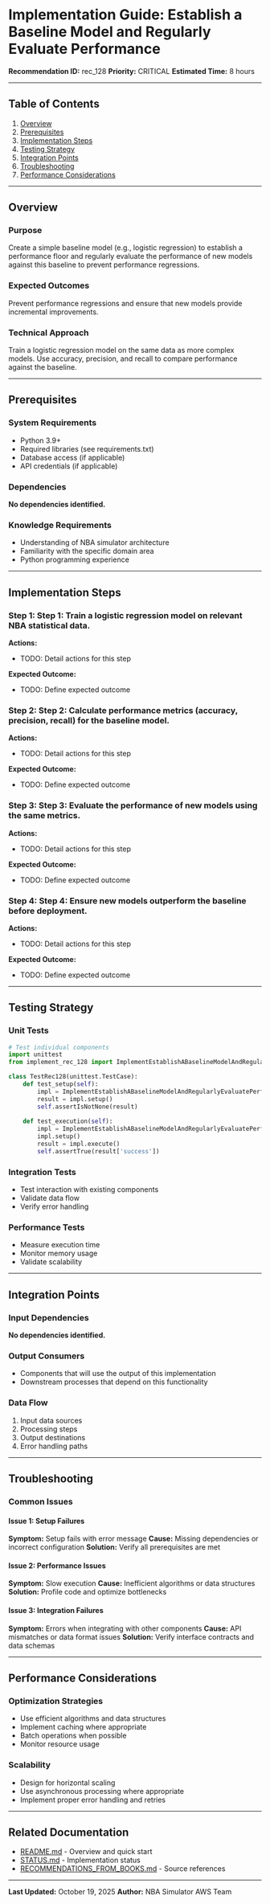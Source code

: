 # Implementation Guide: Establish a Baseline Model and Regularly Evaluate Performance

**Recommendation ID:** rec_128
**Priority:** CRITICAL
**Estimated Time:** 8 hours

---

## Table of Contents

1. [Overview](#overview)
2. [Prerequisites](#prerequisites)
3. [Implementation Steps](#implementation-steps)
4. [Testing Strategy](#testing-strategy)
5. [Integration Points](#integration-points)
6. [Troubleshooting](#troubleshooting)
7. [Performance Considerations](#performance-considerations)

---

## Overview

### Purpose

Create a simple baseline model (e.g., logistic regression) to establish a performance floor and regularly evaluate the performance of new models against this baseline to prevent performance regressions.

### Expected Outcomes

Prevent performance regressions and ensure that new models provide incremental improvements.

### Technical Approach

Train a logistic regression model on the same data as more complex models. Use accuracy, precision, and recall to compare performance against the baseline.

---

## Prerequisites

### System Requirements

- Python 3.9+
- Required libraries (see requirements.txt)
- Database access (if applicable)
- API credentials (if applicable)

### Dependencies

**No dependencies identified.**

### Knowledge Requirements

- Understanding of NBA simulator architecture
- Familiarity with the specific domain area
- Python programming experience

---

## Implementation Steps

### Step 1: Step 1: Train a logistic regression model on relevant NBA statistical data.

**Actions:**
- TODO: Detail actions for this step

**Expected Outcome:**
- TODO: Define expected outcome

### Step 2: Step 2: Calculate performance metrics (accuracy, precision, recall) for the baseline model.

**Actions:**
- TODO: Detail actions for this step

**Expected Outcome:**
- TODO: Define expected outcome

### Step 3: Step 3: Evaluate the performance of new models using the same metrics.

**Actions:**
- TODO: Detail actions for this step

**Expected Outcome:**
- TODO: Define expected outcome

### Step 4: Step 4: Ensure new models outperform the baseline before deployment.

**Actions:**
- TODO: Detail actions for this step

**Expected Outcome:**
- TODO: Define expected outcome



---

## Testing Strategy

### Unit Tests

```python
# Test individual components
import unittest
from implement_rec_128 import ImplementEstablishABaselineModelAndRegularlyEvaluatePerformance

class TestRec128(unittest.TestCase):
    def test_setup(self):
        impl = ImplementEstablishABaselineModelAndRegularlyEvaluatePerformance()
        result = impl.setup()
        self.assertIsNotNone(result)
    
    def test_execution(self):
        impl = ImplementEstablishABaselineModelAndRegularlyEvaluatePerformance()
        impl.setup()
        result = impl.execute()
        self.assertTrue(result['success'])
```

### Integration Tests

- Test interaction with existing components
- Validate data flow
- Verify error handling

### Performance Tests

- Measure execution time
- Monitor memory usage
- Validate scalability

---

## Integration Points

### Input Dependencies

**No dependencies identified.**

### Output Consumers

- Components that will use the output of this implementation
- Downstream processes that depend on this functionality

### Data Flow

1. Input data sources
2. Processing steps
3. Output destinations
4. Error handling paths

---

## Troubleshooting

### Common Issues

#### Issue 1: Setup Failures

**Symptom:** Setup fails with error message
**Cause:** Missing dependencies or incorrect configuration
**Solution:** Verify all prerequisites are met

#### Issue 2: Performance Issues

**Symptom:** Slow execution
**Cause:** Inefficient algorithms or data structures
**Solution:** Profile code and optimize bottlenecks

#### Issue 3: Integration Failures

**Symptom:** Errors when integrating with other components
**Cause:** API mismatches or data format issues
**Solution:** Verify interface contracts and data schemas

---

## Performance Considerations

### Optimization Strategies

- Use efficient algorithms and data structures
- Implement caching where appropriate
- Batch operations when possible
- Monitor resource usage

### Scalability

- Design for horizontal scaling
- Use asynchronous processing where appropriate
- Implement proper error handling and retries

---

## Related Documentation

- [README.md](README.md) - Overview and quick start
- [STATUS.md](STATUS.md) - Implementation status
- [RECOMMENDATIONS_FROM_BOOKS.md](RECOMMENDATIONS_FROM_BOOKS.md) - Source references

---

**Last Updated:** October 19, 2025
**Author:** NBA Simulator AWS Team
